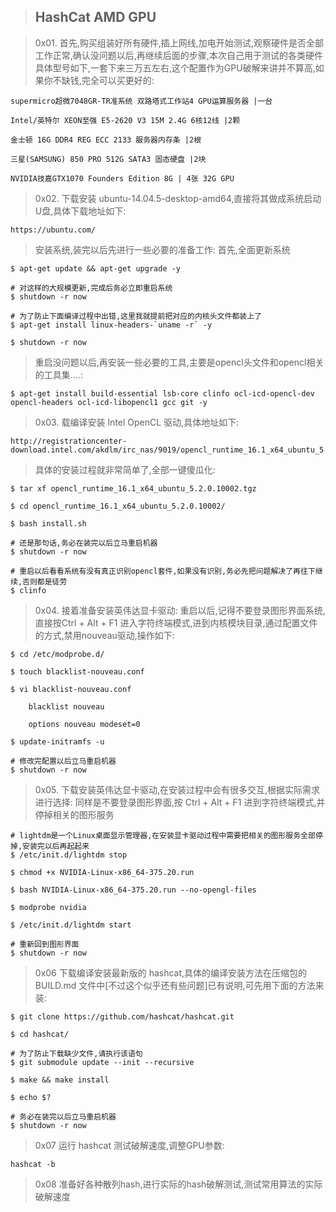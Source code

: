 > ## HashCat AMD GPU

> 0x01. 首先,购买组装好所有硬件,插上网线,加电开始测试,观察硬件是否全部工作正常,确认没问题以后,再继续后面的步骤,本次自己用于测试的各类硬件具体型号如下,一套下来三万五左右,这个配置作为GPU破解来讲并不算高,如果你不缺钱,完全可以买更好的:

```shell
supermicro超微7048GR-TR准系统 双路塔式工作站4 GPU运算服务器 |一台

Intel/英特尔 XEON至强 E5-2620 V3 15M 2.4G 6核12线 |2颗

金士顿 16G DDR4 REG ECC 2133 服务器内存条 |2根

三星(SAMSUNG) 850 PRO 512G SATA3 固态硬盘 |2块

NVIDIA技嘉GTX1070 Founders Edition 8G | 4张 32G GPU
```

> 0x02. 下载安装 ubuntu-14.04.5-desktop-amd64,直接将其做成系统启动U盘,具体下载地址如下:

```http
https://ubuntu.com/
```

> 安装系统,装完以后先进行一些必要的准备工作: 首先,全面更新系统

```shell
$ apt-get update && apt-get upgrade -y

# 对这样的大规模更新,完成后务必立即重启系统
$ shutdown -r now 

# 为了防止下面编译过程中出错,这里我就提前把对应的内核头文件都装上了
$ apt-get install linux-headers-`uname -r` -y 

$ shutdown -r now
```

> 重启没问题以后,再安装一些必要的工具,主要是opencl头文件和opencl相关的工具集….:

```shell
$ apt-get install build-essential lsb-core clinfo ocl-icd-opencl-dev opencl-headers ocl-icd-libopencl1 gcc git -y
```

> 0x03. 载编译安装 Intel OpenCL 驱动,具体地址如下:

```url
http://registrationcenter-download.intel.com/akdlm/irc_nas/9019/opencl_runtime_16.1_x64_ubuntu_5.2.0.10002.tgz
```

> 具体的安装过程就非常简单了,全部一键傻瓜化:

```shell
$ tar xf opencl_runtime_16.1_x64_ubuntu_5.2.0.10002.tgz

$ cd opencl_runtime_16.1_x64_ubuntu_5.2.0.10002/

$ bash install.sh

# 还是那句话,务必在装完以后立马重启机器
$ shutdown -r now

# 重启以后看看系统有没有真正识别opencl套件,如果没有识别,务必先把问题解决了再往下继续,否则都是徒劳
$ clinfo
```

> 0x04. 接着准备安装英伟达显卡驱动: 重启以后,记得不要登录图形界面系统,直接按Ctrl + Alt + F1 进入字符终端模式,进到内核模块目录,通过配置文件的方式,禁用nouveau驱动,操作如下:

```shell
$ cd /etc/modprobe.d/

$ touch blacklist-nouveau.conf

$ vi blacklist-nouveau.conf

    blacklist nouveau

    options nouveau modeset=0

$ update-initramfs -u

# 修改完配置以后立马重启机器
$ shutdown -r now
```

> 0x05. 下载安装英伟达显卡驱动,在安装过程中会有很多交互,根据实际需求进行选择: 同样是不要登录图形界面,按 Ctrl + Alt + F1 进到字符终端模式,并停掉相关的图形服务

```shell
# lightdm是一个Linux桌面显示管理器,在安装显卡驱动过程中需要把相关的图形服务全部停掉,安装完以后再起起来
$ /etc/init.d/lightdm stop

$ chmod +x NVIDIA-Linux-x86_64-375.20.run

$ bash NVIDIA-Linux-x86_64-375.20.run --no-opengl-files

$ modprobe nvidia

$ /etc/init.d/lightdm start

# 重新回到图形界面
$ shutdown -r now
```

> 0x06 下载编译安装最新版的 hashcat,具体的编译安装方法在压缩包的 BUILD.md 文件中[不过这个似乎还有些问题]已有说明,可先用下面的方法来装:

```shell
$ git clone https://github.com/hashcat/hashcat.git

$ cd hashcat/

# 为了防止下载缺少文件,请执行该语句
$ git submodule update --init --recursive

$ make && make install

$ echo $?

# 务必在装完以后立马重启机器
$ shutdown -r now
```

> 0x07 运行 hashcat 测试破解速度,调整GPU参数:

```shell
hashcat -b
```

> 0x08 准备好各种散列hash,进行实际的hash破解测试,测试常用算法的实际破解速度